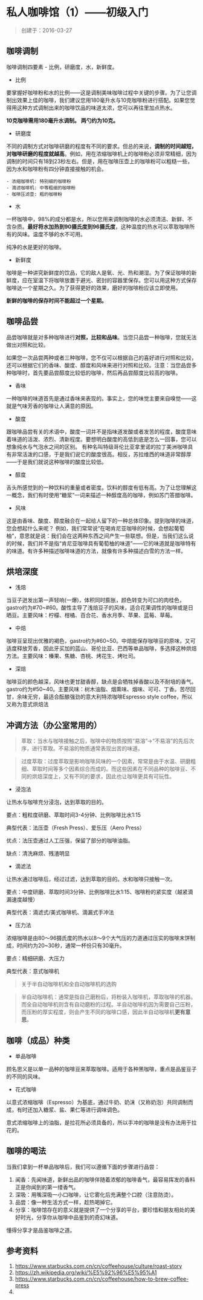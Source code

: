 私人咖啡馆（1）——初级入门
=====================

> 创建于：2016-03-27

咖啡调制
-------

咖啡调制四要素 - 比例，研磨度，水，新鲜度。

- 比例

要掌握好咖啡粉和水的比例——这是调制美味咖啡过程中关键的步骤。为了让您调制出效果上佳的咖啡，我们建议您用180毫升水与10克咖啡粉进行搭配。如果您觉得用这种方式调制出来的咖啡饮品的味道太浓，您可以再往里加点热水。

**10克咖啡需用180毫升水调制。 两勺约为10克。**

- 研磨度

不同的调制方式对咖啡研磨的程度有不同的要求。但总的来说，**调制的时间越短，对咖啡研磨的程度就越高**。例如，用在浓缩咖啡机上的咖啡粉必须非常精细，因为调制的时间只有18到23秒左右。但是，用在咖啡压壶上的咖啡粉可以粗糙一些，因为水和咖啡粉有四分钟直接接触的机会。

    - 浓缩咖啡机: 特别细的咖啡粉
    - 滴滤咖啡机: 中等粗细的咖啡粉
    - 咖啡压滤壶: 粗的咖啡粉

- 水

一杯咖啡中，98%的成分都是水，所以您用来调制咖啡的水必须清洁、新鲜、不含杂质。**最好将水加热到90摄氏度到96摄氏度**，这种温度的热水可以萃取咖啡所有的风味。温度不够的水不可用。

纯净的水是更好的咖啡。

- 新鲜度

咖啡是一种讲究新鲜度的饮品，它的敌人是氧、光、热和潮湿。为了保证咖啡的新鲜度，应在室温下将咖啡放置于避光、密封的容器里保存。您可以用这种方式保存咖啡达一个星期之久。为了获得更好的效果，磨好的咖啡粉应该立即使用。

**新鲜的咖啡的保存时间不能超过一个星期。**

咖啡品尝
-------

品尝咖啡就是对多种咖啡进行**对照，比较和品味**。当您只品尝一种咖啡，您就无法做出对照和比较。

如果您一次品尝两种或者三种咖啡，您不仅可以根据自己的喜好进行对照和比较，还可以根据它们的香味、酸度、醇度和风味来进行对照和比较。注意：当您品尝多种咖啡时，首先要品尝醇度比较低的咖啡，然后再品尝醇度比较高的咖啡。

- 香味

一种咖啡的味道首先是通过香味来表现的。事实上，您的味觉主要来自嗅觉——这就是气味芳香的咖啡让人满意的原因。 

- 酸度

跟咖啡品尝有关的术语中，酸度一词并不是指味道发酸或者发苦的程度，酸度意味着味道的活泼、浓烈、清新程度。要想明白酸度的高低到底是怎么一回事，您可以想象纯水与气泡水之间的区别。 有种名叫特级哥伦比亚拿里诺的拉丁美洲咖啡具有非常活泼的口感，于是我们说它的酸度很高。相反，苏拉维西的味道非常醇厚——于是我们就说这种咖啡的酸度比较低。 

- 醇度

舌头所感觉到的一种饮料的重量或者密度。饮料的醇度有低有高。为了让您理解这一概念，我们有时使用“糖浆”一词来描述一种醇度高的咖啡，例如苏门答腊咖啡。 

- 风味

这是由香味、酸度、醇度融合在一起给人留下的一种总体印象。提到咖啡的味道，您会想起什么来呢？ 例如，我们常常说“在喝肯尼亚咖啡的时候，会想起葡萄柚”，意思就是说：我们会在这两种东西之间产生一些联想。但是，当我们这么说的时候，我们并不是指“肯尼亚咖啡具有葡萄柚的味道”——它的味道就是咖啡特有的味道。有许多种描述咖啡味道的方法，就像有许多种描述白雪的方法一样。 


烘培深度
-------

- 浅焙

当豆子迸发出第一声轻响(一爆)，体积同时膨胀，颜色转变为可口的肉桂色，gastro约为#70~#60。酸性主导了浅焙豆子的风味，适合花果调性的咖啡或是日晒豆。主要风味：柠檬、柑橘、百合花、香水月季、苹果、蓝莓、草莓。

- 中焙

咖啡豆呈现出优雅的褐色，gastro约为#60~50。中焙能保存咖啡豆的原味，又可适度释放芳香，因此牙买加的蓝山、哥伦比亚、巴西等单品咖啡，多选择这种烘焙方法。主要风味：榛果、焦糖、杏桃、烤花生、烤吐司。

- 深焙

咖啡豆的颜色越深，风味也更甘甜香醇，缺点是会牺牲掉香酸以及不耐培的香气。gastro约为#50~40。主要风味：树木油脂、烟熏味、烟味、可可、丁香。苦尽回甘，余味无穷，最适合酝酿强劲的意大利特浓咖啡Espresso style coffee，所以又称为意式烘焙法

冲调方法（办公室常用的）
-------

> 萃取：当水与咖啡接触之后，咖啡中的物质按照“易溶”->“不易溶”的先后次序，进行萃取。不易溶的物质通常表现出苦的味道。

> 过度萃取：过度萃取是影响咖啡风味的一个因素，常常是由于水温、研磨粗细、萃取时间等多个因素综合而成的。而这些因素在不同品种的咖啡豆、不同的烘焙深度上，又有不同的要求，因此也让咖啡更具有可玩性。

- 浸泡法

让热水与咖啡充分浸泡，达到萃取的目的。

要点：粗粒度研磨、萃取时间3-4分钟、比例咖啡比水1:15

典型代表：法压壶（Fresh Press）、爱乐压（Aero Press）

优点：法压壶通过人工压强，保留了部分的咖啡油脂。

缺点：清洗麻烦、残渣明显

- 滴滤法

让热水通过咖啡后，经过过滤，达到萃取的目的。水和咖啡只接触一次。

要点：中度研磨、萃取时间3分钟、比例咖啡比水1:15、咖啡粉的紧实度（越紧滴漏速度越慢）

典型代表：滴滤式/美式咖啡机、滴漏式手冲法

- 压力法

浓缩咖啡是由80～96摄氏度的热水以8～9个大气压的力道通过压实的咖啡末饼制成，时间约为20~30秒，通常一杯份只有30毫升。

要点：精细研磨、大压力

典型代表：意式咖啡机

> 关于半自动咖啡机和全自动咖啡机的选购

> 半自动咖啡机：通常是指自己磨粉后，将粉装入咖啡机，萃取咖啡的机器。而全自动咖啡机则含有自动磨粉的过程。半自动咖啡机因为需要自己压粉，而压粉的厚实程度，则会产生不同的咖啡口感，因此半自动咖啡机**更有意思**。

咖啡（成品）种类
-------

- 单品咖啡

顾名思义是以单一品种的咖啡豆来萃取咖啡。适用于各种黑咖啡，重点是品鉴豆子的不同的风味。

- 花式咖啡

以意式浓缩咖啡（Espresso）为基底，通过牛奶、奶沫（又称奶泡）共同调制而成，有时还加入糖浆、盐、果仁等进行调味调色。

意式浓缩咖啡上的油脂，是拉花所必须具备的，所以手冲的咖啡是没有办法用于拉花的。

咖啡的喝法
--------

当我们拿到一杯单品咖啡后，我们可以遵循下面的步骤进行品尝：

1. 闻香：先闻味道，新鲜出品的咖啡伴随着浓郁的咖啡香气，最容易挥发的香料正是你闻到的第一缕香气。
2. 深吸：用嘴深吸一小口咖啡，让它雾化后充满整个口腔（注意防烫）。
3. 品尝：像一种生活方式一样，趁热喝掉它。
4. 分享：咖啡馆存在的意义就是提供了一个分享的平台，要珍惜和朋友相处的美好时光，分享你从咖啡中品鉴到的奇幻味道。

懂得分享才是品鉴咖啡之道。



参考资料
-------

1. https://www.starbucks.com.cn/cn/coffeehouse/culture/roast-story
2. https://zh.wikipedia.org/wiki/%E5%92%96%E5%95%A1
3. https://www.starbucks.com.cn/cn/coffeehouse/how-to-brew-coffee-press
4. 